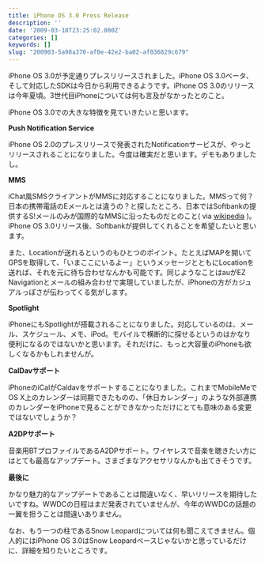 ```yaml
---
title: iPhone OS 3.0 Press Release
description: ''
date: '2009-03-18T23:25:02.000Z'
categories: []
keywords: []
slug: "200903-5a98a370-af0e-42e2-ba02-af036829c679"
---
```

iPhone OS 3.0が予定通りプレスリリースされました。iPhone OS 3.0ベータ、そして対応したSDKは今日から利用できるようです。iPhone OS 3.0のリリースは今年夏頃。3世代目iPhoneについては何も言及がなかったとのこと。

iPhone OS 3.0での大きな特徴を見ていきたいと思います。

**Push Notification Service**

iPhone OS 2.0のプレスリリースで発表されたNotificationサービスが、やっとリリースされることになりました。今度は確実だと思います。デモもありましたし。

**MMS**

iChat風SMSクライアントがMMSに対応することになりました。MMSって何？日本の携帯電話のEメールとは違うの？と探したところ、日本ではSoftbankの提供するS!メールのみが国際的なMMSに沿ったものだとのこと( via [wikipedia](http://ja.wikipedia.org/wiki/%E3%83%9E%E3%83%AB%E3%83%81%E3%83%A1%E3%83%87%E3%82%A3%E3%82%A2%E3%83%A1%E3%83%83%E3%82%BB%E3%83%BC%E3%82%B8%E3%83%B3%E3%82%B0%E3%82%B5%E3%83%BC%E3%83%93%E3%82%B9) )。iPhone OS 3.0リリース後、Softbankが提供してくれることを希望したいと思います。

また、Locationが送れるというのもひとつのポイント。たとえばMAPを開いてGPSを取得して、「いまここにいるよー」というメッセージとともにLocationを送れば、それを元に待ち合わせなんかも可能です。同じようなことはauがEZ Navigationとメールの組み合わせで実現していましたが、iPhoneの方がカジュアルっぽさが伝わってくる気がします。

**Spotlight**

iPhoneにもSpotlightが搭載されることになりました。対応しているのは、メール、スケジュール、メモ、iPod。モバイルで横断的に探せるというのはかなり便利になるのではないかと思います。それだけに、もっと大容量のiPhoneも欲しくなるかもしれませんが。

**CalDavサポート**

iPhoneのiCalがCaldavをサポートすることになりました。これまでMobileMeでOS X上のカレンダーは同期できたものの、「休日カレンダー」のような外部連携のカレンダーをiPhoneで見ることができなかっただけにとても意味のある変更ではないでしょうか？

**A2DPサポート**

音楽用BTプロファイルであるA2DPサポート。ワイヤレスで音楽を聴きたい方にはとても最高なアップデート。さまざまなアクセサリなんかも出てきそうです。

**最後に**

かなり魅力的なアップデートであることは間違いなく、早いリリースを期待したいですね。WWDCの日程はまだ発表されていませんが、今年のWWDCの話題の一翼を担うことは間違いありません。

なお、もう一つの柱であるSnow Leopardについては何も聞こえてきません。個人的にはiPhone OS 3.0はSnow Leopardベースじゃないかと思っているだけに、詳細を知りたいところです。
